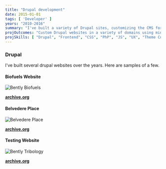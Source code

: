 ```yaml
---
title: "Drupal development"
date: 2015-01-01
tags: [ 'Developer' ]
years: "2010-2016"
summary: "I've built a variety of Drupal sites, customizing the CMS for clients"
projOutcomes: "Custom Drupal websites in a variety of domains using minimal plugins."
projSkills: [ "Drupal", "Frontend", "CSS", "PhP", "JS", "UX", "Theme Customization" ] 
---
```


### Drupal

I've built several drupal websites over the years. Here are samples of a few.

#### Biofuels Website

![Bently Biofuels](/biofuels2.webp)

**[archive.org](http://web.archive.org/web/20140725202656/http://www.bentlybiofuels.com/)**

#### Belvedere Place

![Belvedere Place](/belvedere.webp)

**[archive.org](http://web.archive.org/web/20170205133838/http://belvedereplace.com/)**

#### Testing Website

![Bently Tribology](/tribology.webp)

**[archive.org](http://web.archive.org/web/20120207111122/http://www.bentlytribology.com/)**